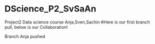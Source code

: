 # DScience_P2_SvSaAn
Project2 Data science course Anja,Sven,Sachin
#Here is our first branch pull, below is our Collaboration!

Branch Anja pushed